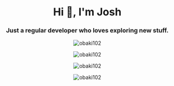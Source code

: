 <h1 align="center">Hi 👋, I'm Josh</h1>    
<h3 align="center">Just a regular developer who loves exploring new stuff.</h3>    
<p align="center"> <img src="https://komarev.com/ghpvc/?username=obaki102&label=Profile%20views&color=0e75b6&style=flat" alt="obaki102" /> </p>    
                     
<p align="center">         
<img align="center" src="https://github-readme-stats.vercel.app/api/top-langs?username=obaki102&count_private=true&show_icons=true&locale=en&layout=compact&theme=chartreuse-dark" alt="obaki102" /> 
</p> 
<p align="center">   
 <img align="center" src="https://github-readme-stats.vercel.app/api?username=obaki102&count_private=true&show_icons=true&locale=en&theme=chartreuse-dark" alt="obaki102"/>
</p> 
<p align="center"> 
<img align="center" src="https://github-readme-streak-stats.herokuapp.com/?user=obaki102&theme=github-dark&count_private=true" alt="obaki102" />  
</p>  


